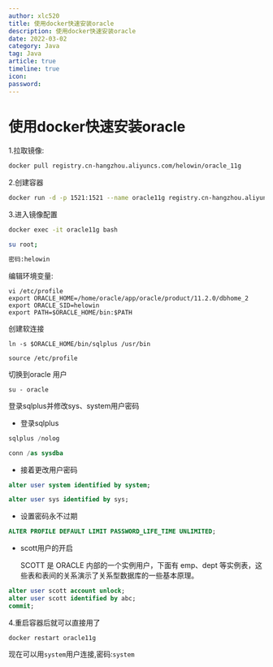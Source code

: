 ```yaml
---
author: xlc520
title: 使用docker快速安装oracle
description: 使用docker快速安装oracle
date: 2022-03-02
category: Java
tag: Java
article: true
timeline: true
icon: 
password: 
---
```


# 使用docker快速安装oracle

1.拉取镜像:

```sh
docker pull registry.cn-hangzhou.aliyuncs.com/helowin/oracle_11g
```

2.创建容器 

```sh
docker run -d -p 1521:1521 --name oracle11g registry.cn-hangzhou.aliyuncs.com/helowin/oracle_11g
```

3.进入镜像配置

```sh
docker exec -it oracle11g bash

su root;

密码:helowin
```

编辑环境变量:

```shell
vi /etc/profile
export ORACLE_HOME=/home/oracle/app/oracle/product/11.2.0/dbhome_2
export ORACLE_SID=helowin
export PATH=$ORACLE_HOME/bin:$PATH
```

创建软连接

```shell
ln -s $ORACLE_HOME/bin/sqlplus /usr/bin

source /etc/profile
```

切换到oracle 用户

`su - oracle`

登录sqlplus并修改sys、system用户密码

- 登录sqlplus

```sql
sqlplus /nolog

conn /as sysdba
```

- 接着更改用户密码

```sql
alter user system identified by system;

alter user sys identified by sys;
```

- 设置密码永不过期

```sql
ALTER PROFILE DEFAULT LIMIT PASSWORD_LIFE_TIME UNLIMITED;
```

- scott用户的开启

  SCOTT 是 ORACLE 内部的一个实例用户，下面有 emp、dept 等实例表，这些表和表间的关系演示了关系型数据库的一些基本原理。

```sql
alter user scott account unlock;
alter user scott identified by abc;
commit;
```

4.重启容器后就可以直接用了

```shell
docker restart oracle11g
```

现在可以用`system`用户连接,密码:`system`


